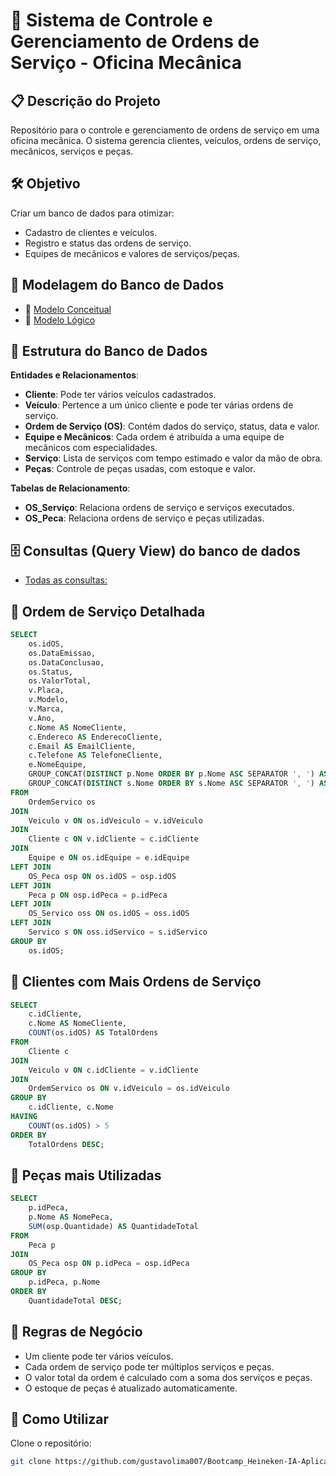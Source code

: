 # 📌 Sistema de Controle e Gerenciamento de Ordens de Serviço - Oficina Mecânica

## 📋 Descrição do Projeto

Repositório para o controle e gerenciamento de ordens de serviço em uma oficina mecânica. O sistema gerencia clientes, veículos, ordens de serviço, mecânicos, serviços e peças.

## 🛠️ Objetivo

Criar um banco de dados para otimizar:

- Cadastro de clientes e veículos.
- Registro e status das ordens de serviço.
- Equipes de mecânicos e valores de serviços/peças.

## 📌 Modelagem do Banco de Dados

- 🔹 [Modelo Conceitual](https://github.com/gustavolima007/Bootcamp_Heineken-IA-Aplicada-a-Dados-com-Copilot/blob/main/Banco%20de%20dados/Projeto%20para%20Oficina/Modelo%20conceitual.png)
- 🔹 [Modelo Lógico](https://github.com/gustavolima007/Bootcamp_Heineken-IA-Aplicada-a-Dados-com-Copilot/blob/main/Banco%20de%20dados/Projeto%20para%20Oficina/Modelo%20Logico.png)

## 📌 Estrutura do Banco de Dados

**Entidades e Relacionamentos**:

- **Cliente**: Pode ter vários veículos cadastrados.
- **Veículo**: Pertence a um único cliente e pode ter várias ordens de serviço.
- **Ordem de Serviço (OS)**: Contém dados do serviço, status, data e valor.
- **Equipe e Mecânicos**: Cada ordem é atribuída a uma equipe de mecânicos com especialidades.
- **Serviço**: Lista de serviços com tempo estimado e valor da mão de obra.
- **Peças**: Controle de peças usadas, com estoque e valor.

**Tabelas de Relacionamento**:

- **OS_Serviço**: Relaciona ordens de serviço e serviços executados.
- **OS_Peca**: Relaciona ordens de serviço e peças utilizadas.

## 🗄️ Consultas (Query View) do banco de dados

- [Todas as consultas: ](https://github.com/gustavolima007/Bootcamp_Heineken-IA-Aplicada-a-Dados-com-Copilot/tree/main/Banco%20de%20dados/Projeto%20para%20Oficina/Query%20View)

## 📌 Ordem de Serviço Detalhada

```sql
SELECT
    os.idOS,
    os.DataEmissao,
    os.DataConclusao,
    os.Status,
    os.ValorTotal,
    v.Placa,
    v.Modelo,
    v.Marca,
    v.Ano,
    c.Nome AS NomeCliente,
    c.Endereco AS EnderecoCliente,
    c.Email AS EmailCliente,
    c.Telefone AS TelefoneCliente,
    e.NomeEquipe,
    GROUP_CONCAT(DISTINCT p.Nome ORDER BY p.Nome ASC SEPARATOR ', ') AS Pecas,
    GROUP_CONCAT(DISTINCT s.Nome ORDER BY s.Nome ASC SEPARATOR ', ') AS Servicos
FROM
    OrdemServico os
JOIN
    Veiculo v ON os.idVeiculo = v.idVeiculo
JOIN
    Cliente c ON v.idCliente = c.idCliente
JOIN
    Equipe e ON os.idEquipe = e.idEquipe
LEFT JOIN
    OS_Peca osp ON os.idOS = osp.idOS
LEFT JOIN
    Peca p ON osp.idPeca = p.idPeca
LEFT JOIN
    OS_Servico oss ON os.idOS = oss.idOS
LEFT JOIN
    Servico s ON oss.idServico = s.idServico
GROUP BY
    os.idOS;
```

## 📌 Clientes com Mais Ordens de Serviço

```sql
SELECT
    c.idCliente,
    c.Nome AS NomeCliente,
    COUNT(os.idOS) AS TotalOrdens
FROM
    Cliente c
JOIN
    Veiculo v ON c.idCliente = v.idCliente
JOIN
    OrdemServico os ON v.idVeiculo = os.idVeiculo
GROUP BY
    c.idCliente, c.Nome
HAVING
    COUNT(os.idOS) > 5
ORDER BY
    TotalOrdens DESC;
```

## 📌 Peças mais Utilizadas

```sql
SELECT
    p.idPeca,
    p.Nome AS NomePeca,
    SUM(osp.Quantidade) AS QuantidadeTotal
FROM
    Peca p
JOIN
    OS_Peca osp ON p.idPeca = osp.idPeca
GROUP BY
    p.idPeca, p.Nome
ORDER BY
    QuantidadeTotal DESC;
```

## 📌 Regras de Negócio

- Um cliente pode ter vários veículos.
- Cada ordem de serviço pode ter múltiplos serviços e peças.
- O valor total da ordem é calculado com a soma dos serviços e peças.
- O estoque de peças é atualizado automaticamente.

## 📌 Como Utilizar

Clone o repositório:

```bash
git clone https://github.com/gustavolima007/Bootcamp_Heineken-IA-Aplicada-a-Dados-com-Copilot.git
```
